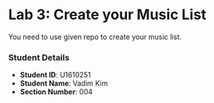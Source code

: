 # Lab 3: Create your Music List

You need to use given repo to create your music list.

### Student Details

- **Student ID**:  U1610251
- **Student Name**: Vadim Kim
- **Section Number**: 004
